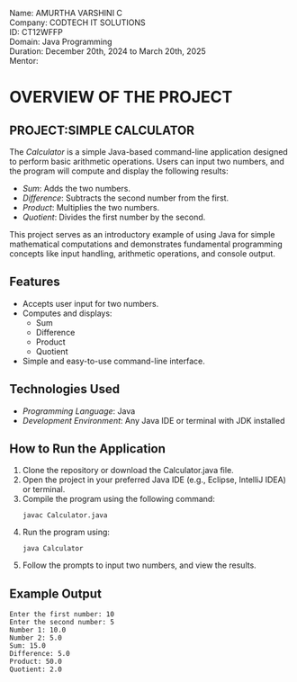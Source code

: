 Name: AMURTHA VARSHINI C<BR>
Company: CODTECH IT SOLUTIONS<BR>
ID: CT12WFFP<BR>
Domain: Java Programming<BR>
Duration: December 20th, 2024 to March 20th, 2025<BR>
Mentor: <BR>
# OVERVIEW OF THE PROJECT<BR>
## PROJECT:SIMPLE CALCULATOR

The *Calculator* is a simple Java-based command-line application designed to perform basic arithmetic operations. Users can input two numbers, and the program will compute and display the following results:

- *Sum*: Adds the two numbers.
- *Difference*: Subtracts the second number from the first.
- *Product*: Multiplies the two numbers.
- *Quotient*: Divides the first number by the second.

This project serves as an introductory example of using Java for simple mathematical computations and demonstrates fundamental programming concepts like input handling, arithmetic operations, and console output.

## Features
- Accepts user input for two numbers.
- Computes and displays:
  - Sum
  - Difference
  - Product
  - Quotient
- Simple and easy-to-use command-line interface.

## Technologies Used
- *Programming Language*: Java
- *Development Environment*: Any Java IDE or terminal with JDK installed

## How to Run the Application
1. Clone the repository or download the Calculator.java file.
2. Open the project in your preferred Java IDE (e.g., Eclipse, IntelliJ IDEA) or terminal.
3. Compile the program using the following command:
   ```
   javac Calculator.java
   ```
4. Run the program using:
   ```
   java Calculator
   ```
5. Follow the prompts to input two numbers, and view the results.

## Example Output
```
Enter the first number: 10
Enter the second number: 5
Number 1: 10.0
Number 2: 5.0
Sum: 15.0
Difference: 5.0
Product: 50.0
Quotient: 2.0
```
